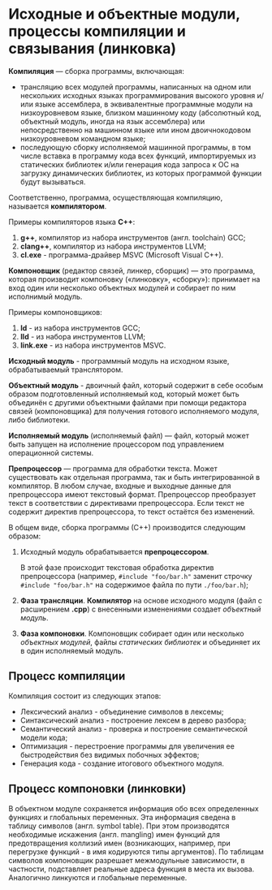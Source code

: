# Исходные и объектные модули, процессы компиляции и связывания (линковка)

**Компиляция** — сборка программы, включающая:
- трансляцию всех модулей программы, написанных на одном или нескольких исходных языках программирования высокого уровня и/или языке ассемблера, в эквивалентные программные модули на низкоуровневом языке, близком машинному коду (абсолютный код, объектный модуль, иногда на язык ассемблера) или непосредственно на машинном языке или ином двоичнокодовом низкоуровневом командном языке;
- последующую сборку исполняемой машинной программы, в том числе вставка в программу кода всех функций, импортируемых из статических библиотек и/или генерация кода запроса к ОС на загрузку динамических библиотек, из которых программой функции будут вызываться.

Соответственно, программа, осуществляющая компиляцию, называется **компилятором**.

Примеры компиляторов языка **С++**:
1) **g++**, компилятор из набора инструментов (англ. toolchain) GCC;
2) **clang++**, компилятор из набора инструментов LLVM;
3) **cl.exe** - программа-драйвер MSVC (Microsoft Visual C++).

**Компоновщик** (редактор связей, линкер, сборщик) — это программа, которая производит компоновку («линковку», «сборку»): принимает на вход один или несколько объектных модулей и собирает по ним исполнимый модуль.

Примеры компоновщиков:
1) **ld** - из набора инструментов GCC;
2) **lld** - из набора инструментов LLVM;
3) **link.exe** - из набора инструментов MSVC.

**Исходный модуль** - программный модуль на исходном языке, обрабатываемый транслятором.

**Объектный модуль** - двоичный файл, который содержит в себе особым образом подготовленный исполняемый код, который может быть объединён с другими объектными файлами при помощи редактора связей (компоновщика) для получения готового исполняемого модуля, либо библиотеки.

**Исполняемый модуль** (исполняемый файл) — файл, который может быть запущен на исполнение процессором под управлением операционной системы.

**Препроцессор** — программа для обработки текста. Может существовать как отдельная программа, так и быть интегрированной в компилятор. В любом случае, входные и выходные данные для препроцессора имеют текстовый формат. Препроцессор преобразует текст в соответствии с директивами препроцессора. Если текст не содержит директив препроцессора, то текст остаётся без изменений.

В общем виде, сборка программы (С++) производится следующим образом:

1) Исходный модуль обрабатывается **препроцессором**.

    В этой фазе происходит текстовая обработка директив препроцессора (например, `#include "foo/bar.h"` заменит строчку `#include "foo/bar.h"` на содержимое файла по пути `./foo/bar.h`);
2) **Фаза трансляции**.
    **Компилятор** на основе исходного модуля (файл с расширением **.cpp**) с внесенными изменениями создает *объектный модуль*.
3) **Фаза компоновки**.
    Компоновщик собирает один или несколько *объектных модулей*, файлы *статических библиотек* и объединяет их в один исполняемый модуль.

## Процесс компиляции
Компиляция состоит из следующих этапов:
- Лексический анализ - объединение символов в лексемы;
- Синтаксический анализ - построение лексем в дерево разбора;
- Семантический анализ - проверка и построение семантической модели кода;
- Оптимизация - перестроение программы для увеличения ее быстродействия без видимых побочных эффектов;
- Генерация кода - создание итогового объектного модуля. 

## Процесс компоновки (линковки)

В объектном модуле сохраняется информация обо всех определенных функциях и глобальных переменных. Эта информация сведена в таблицу символов (англ. symbol table). При этом производятся необходимые искажения (англ. mangling) имен функций для предотвращения коллизий имен (возникающих, например, при перегрузке функций - в имя кодируются типы аргументов). По таблицам символов компоновщик разрешает межмодульные зависимости, в частности, подставляет реальные адреса функция в места их вызова. Аналогично линкуются и глобальные переменные.